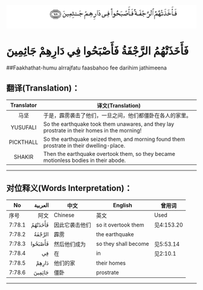 ![007:078](images/007_078.gif)

# فَأَخَذَتْهُمُ الرَّجْفَةُ فَأَصْبَحُوا فِي دَارِهِمْ جَاثِمِينَ 

##Faakhathat-humu alrrajfatu faasbahoo fee darihim jathimeena 

## 翻译(Translation)：

| Translator | 译文(Translation)                                            |
| :--------: | ------------------------------------------------------------ |
|    马坚    | 于是，霹雳袭击了他们，一旦之间，他们都僵卧在各人的家里。     |
|  YUSUFALI  | So the earthquake took them unawares, and they lay prostrate in their homes in the morning! |
| PICKTHALL  | So the earthquake seized them, and morning found them prostrate in their dwelling-place. |
|   SHAKIR   | Then the earthquake overtook them, so they became motionless bodies in their abode. |

---

## 对位释义(Words Interpretation)：

| No   | العربية | 中文    | English | 曾用词 |
| ---- | ------: | ------- | ------- | ------ |
| 序号 |    阿文 | Chinese | 英文    | Used   |
| 7:78.1 | فَأَخَذَتْهُمُ | 因此它袭击他们 | so it overtook them  | 见4:153.20 |
| 7:78.2 | الرَّجْفَةُ  | 霹雳           | the earthquake       |            |
| 7:78.3 | فَأَصْبَحُوا | 然后他们成为   | so they shall become | 见5:53.14  |
| 7:78.4 | فِي      | 在             | in                   | 见2:10.1   |
| 7:78.5 | دَارِهِمْ   | 他们的家       | their homes          |            |
| 7:78.6 | جَاثِمِينَ  | 僵卧           | prostrate            |            |

---